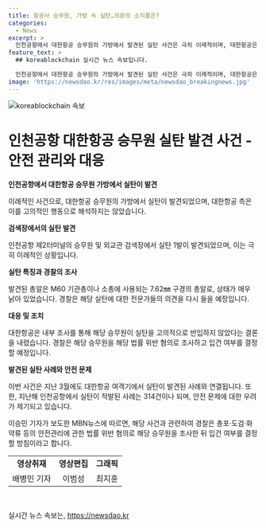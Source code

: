 ```yaml
---
title: 항공사 승무원, 가방 속 실탄…의문의 소지품은?
categories:
  - News
excerpt: >
  인천공항에서 대한항공 승무원의 가방에서 발견된 실탄 사건은 극히 이례적이며, 대한항공은 고의성은 없다고 판단했습니다. 실탄은 낡아서 사용 불가능한 상태였으며, 승무원은 이를 모른 채 어릴 적 사용하던 물건을 보관한 파우치를 가져왔다고 밝혔습니다. 이는 코로나19 이후 실탄 적발 건수가 증가하는 추세에 있는 가운데, 해당 승무원은 안전법 위반 혐의로 조사될 예정입니다.
feature_text: >
  ## koreablockchain 실시간 뉴스 속보입니다.

  인천공항에서 대한항공 승무원의 가방에서 발견된 실탄 사건은 극히 이례적이며, 대한항공은 고의성은 없다고 판단했습니다. 실탄은 낡아서 사용 불가능한 상태였으며, 승무원은 이를 모른 채 어릴 적 사용하던 물건을 보관한 파우치를 가져왔다고 밝혔습니다. 이는 코로나19 이후 실탄 적발 건수가 증가하는 추세에 있는 가운데, 해당 승무원은 안전법 위반 혐의로 조사될 예정입니다.
image: 'https://newsdao.kr/res/images/meta/newsdao_breakingnews.jpg'
---
```


<p><img src="https://newsdao.kr/res/images/meta/newsdao_breakingnews.jpg" alt="koreablockchain 속보" /></p>

<h1>인천공항 대한항공 승무원 실탄 발견 사건 - 안전 관리와 대응</h1>

<p data-ke-size="size16"><b>인천공항에서 대한항공 승무원 가방에서 실탄이 발견</b></p>

<p>이례적인 사건으로, 대한항공 승무원의 가방에서 실탄이 발견되었으며, 대한항공 측은 이를 고의적인 행동으로 해석하지는 않았습니다.</p>

<p data-ke-size="size16"><b>검색장에서의 실탄 발견</b></p>

<p>인천공항 제2터미널의 승무원 및 외교관 검색장에서 실탄 1발이 발견되었으며, 이는 극히 이례적인 상황입니다.</p>

<p data-ke-size="size16"><b>실탄 특징과 경찰의 조사</b></p>

<p>발견된 총알은 M60 기관총이나 소총에 사용되는 7.62㎜ 구경의 총알로, 상태가 매우 낡아 있었습니다. 경찰은 해당 실탄에 대한 전문가들의 의견을 다시 들을 예정입니다.</p>

<p data-ke-size="size16"><b>대응 및 조치</b></p>

<p>대한항공은 내부 조사를 통해 해당 승무원이 실탄을 고의적으로 반입하지 않았다는 결론을 내렸습니다. 경찰은 해당 승무원을 해당 법률 위반 혐의로 조사하고 입건 여부를 결정할 예정입니다.</p>

<p data-ke-size="size16"><b>발견된 실탄 사례와 안전 문제</b></p>

<p>이번 사건은 지난 3월에도 대한항공 여객기에서 실탄이 발견된 사례와 연결됩니다. 또한, 지난해 인천공항에서 실탄이 적발된 사례는 314건이나 되며, 안전 문제에 대한 우려가 제기되고 있습니다.</p>

<p>이승민 기자가 보도한 MBN뉴스에 따르면, 해당 사건과 관련하여 경찰은 총포·도검·화약류 등의 안전관리에 관한 법률 위반 혐의로 해당 승무원을 조사한 뒤 입건 여부를 결정할 방침이라고 합니다.</p>

<table>
  <tr>
    <td style="text-align: center; height: 17px;"><b>영상취재</b></td>
    <td style="text-align: center; height: 17px;"><b>영상편집</b></td>
    <td style="text-align: center; height: 17px;"><b>그래픽</b></td>
  </tr>
  <tr>
    <td style="text-align: center;">배병민 기자</td>
    <td style="text-align: center;">이범성</td>
    <td style="text-align: center;">최지훈</td>
  </tr>
</table>

<p data-ke-size="size16">&nbsp;</p>
실시간 뉴스 속보는, <a href="https://newsdao.kr" rel="dofollow">https://newsdao.kr</a>


